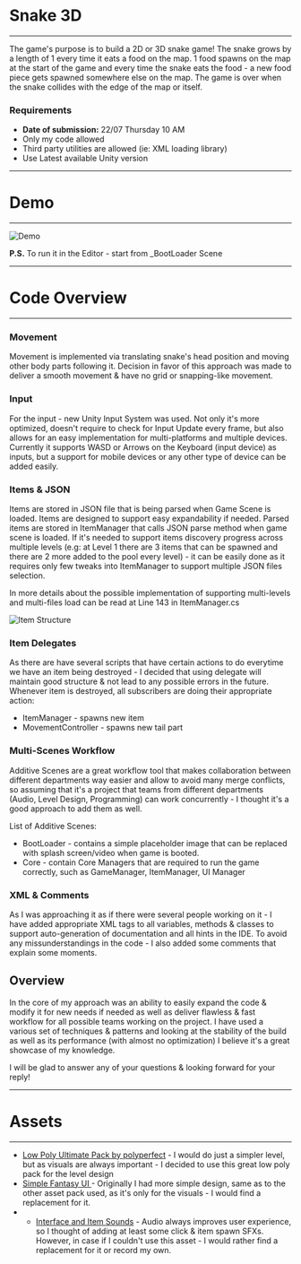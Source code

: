 # Snake 3D
 -------------------------
 
The game's purpose is to build a 2D or 3D snake game! The snake grows by a length of 1 every time it eats a food on the map. 1 food spawns on the map at the start of the game and every time the snake eats the food - a new food piece gets spawned somewhere else on the map. The game is over when the snake collides with the edge of the map or itself.

### Requirements
<ul>
 <li><strong>Date of submission:</strong> 22/07 Thursday 10 AM</li>
 <li>Only my code allowed</li>
 <li>Third party utilities are allowed (ie: XML loading library)</li>
 <li>Use Latest available Unity version</li> 
</ul>

------------------------------------
# Demo
------------------------------------
![Demo](https://youtu.be/wBjK547qC50)

**P.S.** To run it in the Editor - start from \_BootLoader Scene

------------------------------------
# Code Overview
------------------------------------

### Movement
Movement is implemented via translating snake's head position and moving other body parts following it. Decision in favor of this approach was made to deliver a smooth movement & have no grid or snapping-like movement.

### Input
For the input - new Unity Input System was used. Not only it's more optimized, doesn't require to check for Input Update every frame, but also allows for an easy implementation for multi-platforms and multiple devices. Currently it supports WASD or Arrows on the Keyboard (input device) as inputs, but a support for mobile devices or any other type of device can be added easily.

### Items & JSON
Items are stored in JSON file that is being parsed when Game Scene is loaded. Items are designed to support easy expandability if needed. Parsed items are stored in ItemManager that calls JSON parse method when game scene is loaded. If it's needed to support items discovery progress across multiple levels (e.g: at Level 1 there are 3 items that can be spawned and there are 2 more added to the pool every level) - it can be easily done as it requires only few tweaks into ItemManager to support multiple JSON files selection.

In more details about the possible implementation of supporting multi-levels and multi-files load can be read at Line 143 in ItemManager.cs

![Item Structure](https://i.imgur.com/WMt7s25.png)

### Item Delegates
As there are have several scripts that have certain actions to do everytime we have an item being destroyed - I decided that using delegate will maintain good structure & not lead to any possible errors in the future. Whenever item is destroyed, all subscribers are doing their appropriate action:
- ItemManager - spawns new item
- MovementController - spawns new tail part

### Multi-Scenes Workflow
Additive Scenes are a great workflow tool that makes collaboration between different departments way easier and allow to avoid many merge conflicts, so assuming that it's a project that teams from different departments (Audio, Level Design, Programming) can work concurrently - I thought it's a good approach to add them as well.

List of Additive Scenes:
- BootLoader - contains a simple placeholder image that can be replaced with splash screen/video when game is booted.
- Core - contain Core Managers that are required to run the game correctly, such as GameManager, ItemManager, UI Manager

### XML & Comments
As I was approaching it as if there were several people working on it - I have added appropriate XML tags to all variables, methods & classes to support auto-generation of documentation and all hints in the IDE. To avoid any missunderstandings in the code - I also added some comments that explain some moments.

## Overview
In the core of my approach was an ability to easily expand the code & modify it for new needs if needed as well as deliver flawless & fast workflow for all possible teams working on the project. I have used a various set of techniques & patterns and looking at the stability of the build as well as its performance (with almost no optimization) I believe it's a great showcase of my knowledge.

I will be glad to answer any of your questions & looking forward for your reply!

------------------------------------
# Assets
------------------------------------
- [Low Poly Ultimate Pack by polyperfect](https://assetstore.unity.com/packages/3d/props/low-poly-ultimate-pack-54733) - I would do just a simpler level, but as visuals are always important - I decided to use this great low poly pack for the level design
- [Simple Fantasy UI ](https://assetstore.unity.com/packages/2d/gui/icons/simple-fantasy-ui-140925) - Originally I had more simple design, same as to the other asset pack used, as it's only for the visuals - I would find a replacement for it.
- - [Interface and Item Sounds](https://assetstore.unity.com/packages/audio/sound-fx/interface-and-item-sounds-89646) - Audio always improves user experience, so I thought of adding at least some click & item spawn SFXs. However, in case if I couldn't use this asset - I would rather find a replacement for it or record my own.
